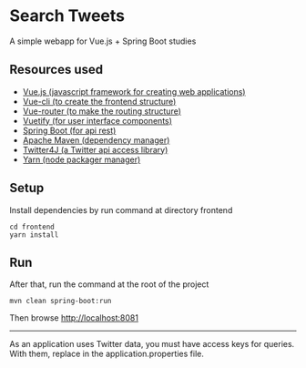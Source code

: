 # Search Tweets

A simple webapp for Vue.js + Spring Boot studies

## Resources used

- [Vue.js (javascript framework for creating web applications)](http://vuejs.org)
- [Vue-cli (to create the frontend structure)](https://cli.vuejs.org/)
- [Vue-router (to make the routing structure)](https://router.vuejs.org/)
- [Vuetify (for user interface components)](https://vuetifyjs.com/en/)
- [Spring Boot (for api rest)](https://spring.io/projects/spring-boot)
- [Apache Maven (dependency manager)](http://maven.apache.org/)
- [Twitter4J (a Twitter api access library)](http://twitter4j.org/en/)
- [Yarn (node packager manager)](https://yarnpkg.com/)

## Setup

Install dependencies by run command at directory frontend

```
cd frontend
yarn install
```

## Run

After that, run the command at the root of the project

```
mvn clean spring-boot:run
```

Then browse [http://localhost:8081](http://localhost:8081/)

---

As an application uses Twitter data, you must have access keys for queries. With them, replace in the application.properties file.

